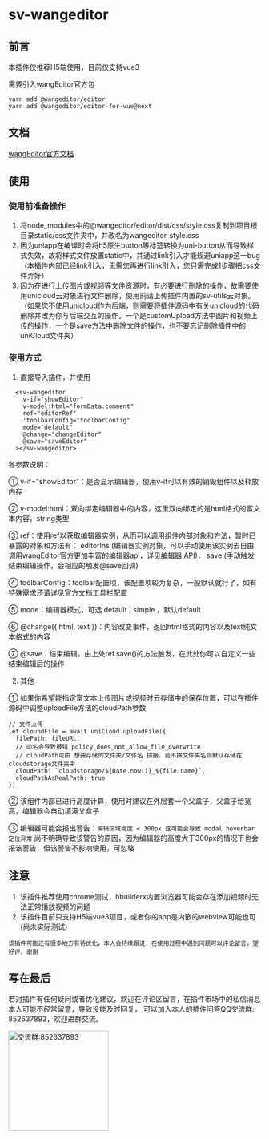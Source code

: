 # sv-wangeditor

## 前言
本插件仅推荐H5端使用，目前仅支持vue3

需要引入wangEditor官方包

    yarn add @wangeditor/editor
    yarn add @wangeditor/editor-for-vue@next
    
## 文档
[wangEditor官方文档](https://www.wangeditor.com/v5/for-frame.html#vue3)

## 使用

### 使用前准备操作
1. 将node_modules中的@wangeditor/editor/dist/css/style.css复制到项目根目录static/css文件夹中，并改名为wangeditor-style.css
2. 因为uniapp在编译时会将h5原生button等标签转换为uni-button从而导致样式失效，故将样式文件放置static中，并通过link引入才能规避uniapp这一bug（本插件内部已经link引入，无需您再进行link引入，您只需完成1步骤把css文件弄好）
3. 因为在进行上传图片或视频等文件资源时，有必要进行删除的操作，故需要使用unicloud云对象进行文件删除，使用前请上传插件内置的sv-utils云对象。（如果您不使用unicloud作为后端，则需要将插件源码中有关unicloud的代码删除并改为你与后端交互的操作，一个是customUpload方法中图片和视频上传的操作，一个是save方法中删除文件的操作，也不要忘记删除插件中的uniCloud文件夹）

### 使用方式
1. 直接导入插件，并使用
```
  <sv-wangeditor
    v-if="showEditor"
    v-model:html="formData.comment"
    ref="editorRef"
    :toolbarConfig="toolbarConfig"
    mode="default"
    @change="changeEditor"
    @save="saveEditor"
  ></sv-wangeditor>
```

各参数说明：

① v-if="showEditor"：是否显示编辑器，使用v-if可以有效的销毁组件以及释放内存

② v-model:html：双向绑定编辑器中的内容，这里双向绑定的是html格式的富文本内容，string类型

③ ref：使用ref以获取编辑器实例，从而可以调用组件内部对象和方法，暂时已暴露的对象和方法有：
editorIns (编辑器实例对象，可以手动使用该实例去自由调用wangEditor官方更加丰富的编辑器api，详见[编辑器 API](https://www.wangeditor.com/v5/API.html))，
save (手动触发结束编辑操作，会相应的触发@save回调)

④ toolbarConfig：toolbar配置项，该配置项较为复杂，一般默认就行了，如有特殊需求还请详见官方文档[工具栏配置](https://www.wangeditor.com/v5/toolbar-config.html)

⑤ mode：编辑器模式，可选 default | simple ，默认default

⑥ @change({ html, text })：内容改变事件，返回html格式的内容以及text纯文本格式的内容

⑦ @save：结束编辑，由上处ref.save()的方法触发，在此处你可以自定义一些结束编辑后的操作

2. 其他

① 如果你希望能指定富文本上传图片或视频时云存储中的保存位置，可以在插件源码中调整uploadFile方法的cloudPath参数
```
// 文件上传
let cloundFile = await uniCloud.uploadFile({
  filePath: fileURL,
  // 同名会导致报错 policy_does_not_allow_file_overwrite
  // cloudPath可由 想要存储的文件夹/文件名 拼接，若不拼文件夹名则默认存储在cloudstorage文件夹中
  cloudPath: `cloudstorage/${Date.now()}_${file.name}`,
  cloudPathAsRealPath: true
})
```

② 该组件内部已进行高度计算，使用时建议在外层套一个父盒子，父盒子给宽高，编辑器会自动填满父盒子

③ 编辑器可能会报出警告：`编辑区域高度 < 300px 这可能会导致 modal hoverbar 定位异常` 
尚不明确导致该警告的原因，因为编辑器的高度大于300px的情况下也会报该警告，但该警告不影响使用，可忽略

## 注意
1. 该插件推荐使用chrome测试，hbuilderx内置浏览器可能会存在添加视频时无法正常播放视频的问题
2. 该插件目前只支持H5端vue3项目，或者你的app是内嵌的webview可能也可(尚未实际测试)

`该插件可能还有很多地方有待优化，本人会持续跟进，在使用过程中遇到问题可以评论留言，望好评，谢谢`

## 写在最后
若对插件有任何疑问或者优化建议，欢迎在评论区留言，在插件市场中的私信消息本人可能不经常留意，导致没能及时回复，
可以加入本人的插件问答QQ交流群: 852637893，欢迎进群交流。

<img width="200" src="https://mp-0ecede5c-a993-48bf-ba4b-45d9a8c7e79b.cdn.bspapp.com/resource/qqqun.jpg" alt="交流群:852637893"/>
